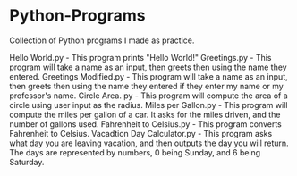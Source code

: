 # Python-Programs
Collection of Python programs I made as practice. 

Hello World.py - This program prints "Hello World!"
Greetings.py - This program will take a name as an input, then greets then using the name they entered.
Greetings Modified.py - This program will take a name as an input, then greets then using the name they entered if they enter my name or my professor's name.
Circle Area. py - This program will compute the area of a circle using user input as the radius.
Miles per Gallon.py - This program will compute the miles per gallon of a car. It asks for the miles driven, and the number of gallons used.
Fahrenheit to Celsius.py - This program converts Fahrenheit to Celsius.
Vacadtion Day Calculator.py - This program asks what day you are leaving vacation, and then outputs the day you will return. The days are represented by numbers, 0 being Sunday, and 6 being Saturday.

